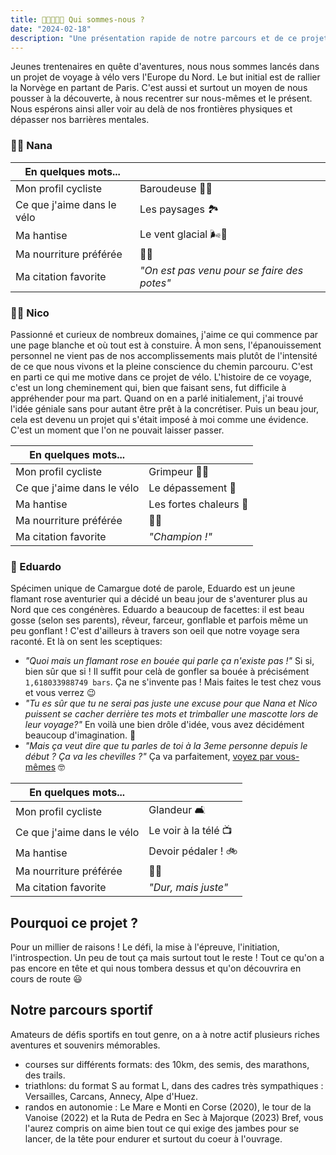 ```yaml
---
title: 👦🏼👩🏼🦩 Qui sommes-nous ?
date: "2024-02-18"
description: "Une présentation rapide de notre parcours et de ce projet !"
---
```


Jeunes trentenaires en quête d'aventures, nous nous sommes lancés dans un projet de voyage à vélo vers l'Europe du Nord. Le but initial est de rallier la Norvège en partant de Paris. C'est aussi et surtout un moyen de nous pousser à la découverte, à nous recentrer sur nous-mêmes et le présent. Nous espérons ainsi aller voir au delà de nos frontières physiques et dépasser nos barrières mentales. 

### 👩🏼 Nana

| En quelques mots...        |   |
|----------------------------|---|
| Mon profil cycliste         | Baroudeuse 🏃‍♀️ |
| Ce que j'aime dans le vélo | Les paysages 🏞️ |
| Ma hantise                 | Le vent glacial 🌬️🥶 |
| Ma nourriture préférée     | 🍦🍰 |
| Ma citation favorite       | *"On est pas venu pour se faire des potes"*  |

### 👦🏼 Nico
Passionné et curieux de nombreux domaines, j'aime ce qui commence par une page blanche et où tout est à constuire. À mon sens, l'épanouissement personnel ne vient pas de nos accomplissements mais plutôt de l'intensité de ce que nous vivons et la pleine conscience du chemin parcouru. C'est en parti ce qui me motive dans ce projet de vélo.
L'histoire de ce voyage, c'est un long cheminement qui, bien que faisant sens, fut difficile à appréhender pour ma part. Quand on en a parlé initialement, j'ai trouvé l'idée géniale sans pour autant être prêt à la concrétiser. Puis un beau jour, cela est devenu un projet qui s'était imposé à moi comme une évidence. C'est un moment que l'on ne pouvait laisser passer.

| En quelques mots...        |   |
|----------------------------|---|
| Mon profil cycliste         | Grimpeur 🚵🏽 |
| Ce que j'aime dans le vélo | Le dépassement 💪 |
| Ma hantise                 | Les fortes chaleurs 🥵 |
| Ma nourriture préférée     | 🍝🍕 |
| Ma citation favorite       | *"Champion !"*  |

### 🦩 Eduardo
Spécimen unique de Camargue doté de parole, Eduardo est un jeune flamant rose aventurier qui a décidé un beau jour de s'aventurer plus au Nord que ces congénères.
Eduardo a beaucoup de facettes: il est beau gosse (selon ses parents), rêveur, farceur, gonflable et parfois même un peu gonflant !
C'est d'ailleurs à travers son oeil que notre voyage sera raconté. Et là on sent les sceptiques:
- *"Quoi mais un flamant rose en bouée qui parle ça n'existe pas !"* Si si, bien sûr que si ! Il suffit pour celà de gonfler sa bouée à précisément `1,618033988749 bars`. Ça ne s'invente pas ! Mais faites le test chez vous et vous verrez 😉
- *"Tu es sûr que tu ne serai pas juste une excuse pour que Nana et Nico puissent se cacher derrière tes mots et trimballer une mascotte lors de leur voyage?"* En voilà une bien drôle d'idée, vous avez décidément beaucoup d'imagination. 🤨
- *"Mais ça veut dire que tu parles de toi à la 3eme personne depuis le début ? Ça va les chevilles ?"* Ça va parfaitement, [voyez par vous-mêmes](https://www.slate.fr/story/146073/flamands-roses-stables-jambe) 🤓

| En quelques mots...        |   |
|----------------------------|---|
| Mon profil cycliste         | Glandeur 🛋️ |
| Ce que j'aime dans le vélo | Le voir à la télé 📺 |
| Ma hantise                 | Devoir pédaler ! 🚲 |
| Ma nourriture préférée     | 🦐🍤  |
| Ma citation favorite       | *"Dur, mais juste"*  |

## Pourquoi ce projet ?
Pour un millier de raisons ! Le défi, la mise à l'épreuve, l'initiation, l'introspection.
Un peu de tout ça mais surtout tout le reste ! Tout ce qu'on a pas encore en tête et qui nous tombera dessus et qu'on découvrira en cours de route 😃

## Notre parcours sportif 
Amateurs de défis sportifs en tout genre, on a à notre actif plusieurs riches aventures et souvenirs mémorables.
- courses sur différents formats: des 10km, des semis, des marathons, des trails.
- triathlons: du format S au format L, dans des cadres très sympathiques : Versailles, Carcans, Annecy, Alpe d'Huez.
- randos en autonomie : Le Mare e Monti en Corse (2020), le tour de la Vanoise (2022) et la Ruta de Pedra en Sec à Majorque (2023)
Bref, vous l'aurez compris on aime bien tout ce qui exige des jambes pour se lancer, de la tête pour endurer et surtout du coeur à l'ouvrage.